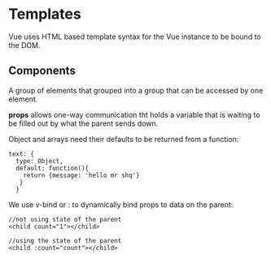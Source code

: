 # Templates

Vue uses HTML based template syntax for the Vue instance to be bound to the DOM.

## Components

A group of elements that grouped into a group that can be accessed by one element.


**props** allows one-way communication tht holds a variable that is waiting to be filled out by what the parent sends down. 

Object and arrays need their defaults to be returned from a function: 

```
text: {
  type: Object,
  default: function(){
    return {message: 'hello mr shq'}
   }
  }
```

We use v-bind or : to dynamically bind props to data on the parent:

```
//not using state of the parent
<child count="1"></child>

//using the state of the parent
<child :count="count"></child>


```
